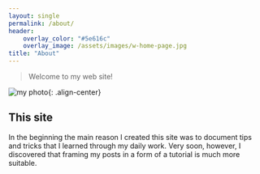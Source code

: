 ```yaml
---
layout: single
permalink: /about/
header:
    overlay_color: "#5e616c"
    overlay_image: /assets/images/w-home-page.jpg
title: "About"
---
```


> Welcome to my web site!

![my photo][my-photo]{: .align-center}

## This site

In the beginning the main reason I created this site was to document tips and tricks that I learned through my daily work. Very soon, however, I discovered that framing my posts in a form of a tutorial is much more suitable.


[my-photo]: {{site.url}}{{site.baseurl}}/assets/images/about.jpg